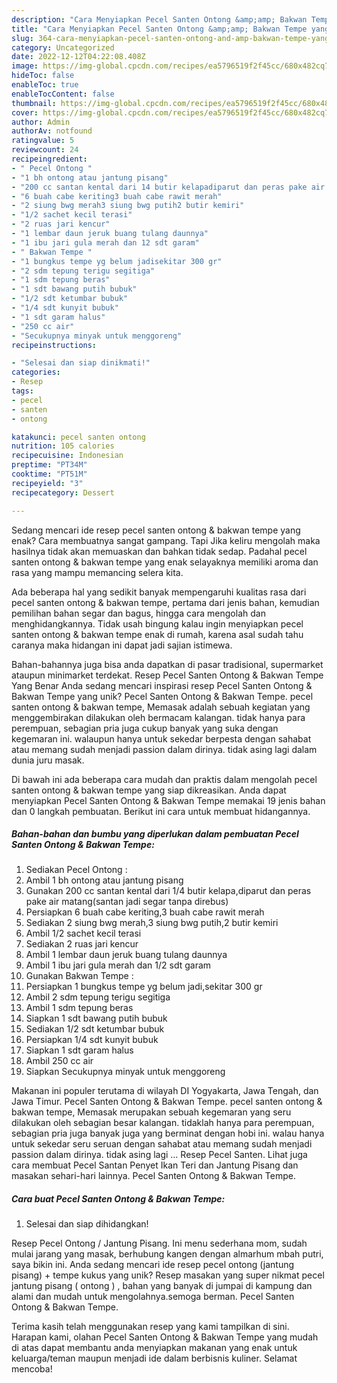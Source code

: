 ```yaml
---
description: "Cara Menyiapkan Pecel Santen Ontong &amp;amp; Bakwan Tempe yang Sempurna"
title: "Cara Menyiapkan Pecel Santen Ontong &amp;amp; Bakwan Tempe yang Sempurna"
slug: 364-cara-menyiapkan-pecel-santen-ontong-and-amp-bakwan-tempe-yang-sempurna
category: Uncategorized
date: 2022-12-12T04:22:08.408Z
image: https://img-global.cpcdn.com/recipes/ea5796519f2f45cc/680x482cq70/pecel-santen-ontong-bakwan-tempe-foto-resep-utama.jpg
hideToc: false
enableToc: true
enableTocContent: false
thumbnail: https://img-global.cpcdn.com/recipes/ea5796519f2f45cc/680x482cq70/pecel-santen-ontong-bakwan-tempe-foto-resep-utama.jpg
cover: https://img-global.cpcdn.com/recipes/ea5796519f2f45cc/680x482cq70/pecel-santen-ontong-bakwan-tempe-foto-resep-utama.jpg
author: Admin
authorAv: notfound
ratingvalue: 5
reviewcount: 24
recipeingredient:
- " Pecel Ontong "
- "1 bh ontong atau jantung pisang"
- "200 cc santan kental dari 14 butir kelapadiparut dan peras pake air matangsantan jadi segar tanpa direbus"
- "6 buah cabe keriting3 buah cabe rawit merah"
- "2 siung bwg merah3 siung bwg putih2 butir kemiri"
- "1/2 sachet kecil terasi"
- "2 ruas jari kencur"
- "1 lembar daun jeruk buang tulang daunnya"
- "1 ibu jari gula merah dan 12 sdt garam"
- " Bakwan Tempe "
- "1 bungkus tempe yg belum jadisekitar 300 gr"
- "2 sdm tepung terigu segitiga"
- "1 sdm tepung beras"
- "1 sdt bawang putih bubuk"
- "1/2 sdt ketumbar bubuk"
- "1/4 sdt kunyit bubuk"
- "1 sdt garam halus"
- "250 cc air"
- "Secukupnya minyak untuk menggoreng"
recipeinstructions:

- "Selesai dan siap dinikmati!"
categories:
- Resep
tags:
- pecel
- santen
- ontong

katakunci: pecel santen ontong 
nutrition: 105 calories
recipecuisine: Indonesian
preptime: "PT34M"
cooktime: "PT51M"
recipeyield: "3"
recipecategory: Dessert

---
```



Sedang mencari ide resep pecel santen ontong &amp; bakwan tempe yang enak? Cara membuatnya sangat gampang. Tapi Jika keliru mengolah maka hasilnya tidak akan memuaskan dan bahkan tidak sedap. Padahal pecel santen ontong &amp; bakwan tempe yang enak selayaknya memiliki aroma dan rasa yang mampu memancing selera kita.


Ada beberapa hal yang sedikit banyak mempengaruhi kualitas rasa dari pecel santen ontong &amp; bakwan tempe, pertama dari jenis bahan, kemudian pemilihan bahan segar dan bagus, hingga cara mengolah dan menghidangkannya. Tidak usah bingung kalau ingin menyiapkan pecel santen ontong &amp; bakwan tempe enak di rumah, karena asal sudah tahu caranya maka hidangan ini dapat jadi sajian istimewa.

Bahan-bahannya juga bisa anda dapatkan di pasar tradisional, supermarket ataupun minimarket terdekat. Resep Pecel Santen Ontong &amp; Bakwan Tempe Yang Benar Anda sedang mencari inspirasi resep Pecel Santen Ontong &amp; Bakwan Tempe yang unik? Pecel Santen Ontong &amp; Bakwan Tempe. pecel santen ontong &amp; bakwan tempe, Memasak adalah sebuah kegiatan yang menggembirakan dilakukan oleh bermacam kalangan. tidak hanya para perempuan, sebagian pria juga cukup banyak yang suka dengan kegemaran ini. walaupun hanya untuk sekedar berpesta dengan sahabat atau memang sudah menjadi passion dalam dirinya. tidak asing lagi dalam dunia juru masak.


Di bawah ini ada beberapa cara mudah dan praktis dalam mengolah pecel santen ontong &amp; bakwan tempe yang siap dikreasikan. Anda dapat menyiapkan Pecel Santen Ontong &amp; Bakwan Tempe memakai 19 jenis bahan dan 0 langkah pembuatan. Berikut ini cara untuk membuat hidangannya.

<!--inarticleads1-->

##### Bahan-bahan dan bumbu yang diperlukan dalam pembuatan Pecel Santen Ontong &amp; Bakwan Tempe:

1. Sediakan  Pecel Ontong :
1. Ambil 1 bh ontong atau jantung pisang
1. Gunakan 200 cc santan kental dari 1/4 butir kelapa,diparut dan peras pake air matang(santan jadi segar tanpa direbus)
1. Persiapkan 6 buah cabe keriting,3 buah cabe rawit merah
1. Sediakan 2 siung bwg merah,3 siung bwg putih,2 butir kemiri
1. Ambil 1/2 sachet kecil terasi
1. Sediakan 2 ruas jari kencur
1. Ambil 1 lembar daun jeruk buang tulang daunnya
1. Ambil 1 ibu jari gula merah dan 1/2 sdt garam
1. Gunakan  Bakwan Tempe :
1. Persiapkan 1 bungkus tempe yg belum jadi,sekitar 300 gr
1. Ambil 2 sdm tepung terigu segitiga
1. Ambil 1 sdm tepung beras
1. Siapkan 1 sdt bawang putih bubuk
1. Sediakan 1/2 sdt ketumbar bubuk
1. Persiapkan 1/4 sdt kunyit bubuk
1. Siapkan 1 sdt garam halus
1. Ambil 250 cc air
1. Siapkan Secukupnya minyak untuk menggoreng


Makanan ini populer terutama di wilayah DI Yogyakarta, Jawa Tengah, dan Jawa Timur. Pecel Santen Ontong &amp; Bakwan Tempe. pecel santen ontong &amp; bakwan tempe, Memasak merupakan sebuah kegemaran yang seru dilakukan oleh sebagian besar kalangan. tidaklah hanya para perempuan, sebagian pria juga banyak juga yang berminat dengan hobi ini. walau hanya untuk sekedar seru seruan dengan sahabat atau memang sudah menjadi passion dalam dirinya. tidak asing lagi … Resep Pecel Santen. Lihat juga cara membuat Pecel Santan Penyet Ikan Teri dan Jantung Pisang dan masakan sehari-hari lainnya. Pecel Santen Ontong &amp; Bakwan Tempe. 

<!--inarticleads2-->

##### Cara buat Pecel Santen Ontong &amp; Bakwan Tempe:


1. Selesai dan siap dihidangkan!

Resep Pecel Ontong / Jantung Pisang. Ini menu sederhana mom, sudah mulai jarang yang masak, berhubung kangen dengan almarhum mbah putri, saya bikin ini. Anda sedang mencari ide resep pecel ontong (jantung pisang) + tempe kukus yang unik? Resep masakan yang super nikmat pecel jantung pisang ( ontong ) , bahan yang banyak di jumpai di kampung dan alami dan mudah untuk mengolahnya.semoga berman. Pecel Santen Ontong &amp; Bakwan Tempe. 

Terima kasih telah menggunakan resep yang kami tampilkan di sini. Harapan kami, olahan Pecel Santen Ontong &amp; Bakwan Tempe yang mudah di atas dapat membantu anda menyiapkan makanan yang enak untuk keluarga/teman maupun menjadi ide dalam berbisnis kuliner. Selamat mencoba!
